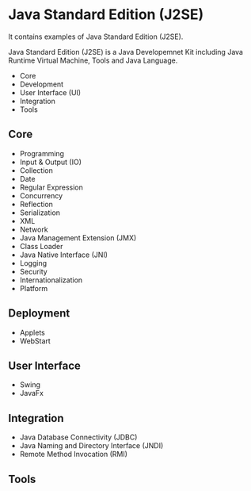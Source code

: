 # Java Standard Edition (J2SE)

It contains examples of Java Standard Edition (J2SE). 

Java Standard Edition (J2SE) is a Java Developemnet Kit including Java Runtime Virtual Machine, Tools and Java Language.

* Core
* Development
* User Interface (UI)
* Integration
* Tools

## Core

* Programming
* Input & Output (IO)
* Collection
* Date
* Regular Expression 
* Concurrency
* Reflection
* Serialization
* XML
* Network
* Java Management Extension (JMX)
* Class Loader
* Java Native Interface (JNI)
* Logging
* Security
* Internationalization
* Platform

## Deployment

* Applets
* WebStart

## User Interface

* Swing
* JavaFx

## Integration

* Java Database Connectivity (JDBC)
* Java Naming and Directory Interface (JNDI)
* Remote Method Invocation (RMI)

## Tools

